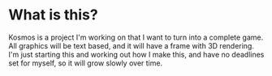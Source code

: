 # What is this?

Kosmos is a project I'm working on that I want to turn into a complete game.
All graphics will be text based, and it will have a frame with 3D rendering.
I'm just starting this and working out how I make this, and have no deadlines set for myself, so it will grow slowly over time.